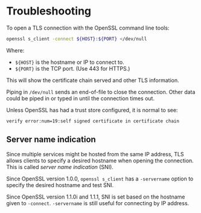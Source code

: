 # Troubleshooting

To open a TLS connection with the OpenSSL command line tools:

```bash
openssl s_client -connect ${HOST}:${PORT} </dev/null
```

Where:

  - `${HOST}` is the hostname or IP to connect to.
  - `${PORT}` is the TCP port. (Use 443 for HTTPS.)

This will show the certificate chain served and other TLS information.

Piping in `/dev/null` sends an end-of-file to close the connection. Other data
could be piped in or typed in until the connection times out.

Unless OpenSSL has had a trust store configured, it is normal to see:

```
verify error:num=19:self signed certificate in certificate chain
```

## Server name indication

Since multiple services might be hosted from the same IP address, TLS allows
clients to specify a desired hostname when opening the connection. This is
called _server name indication_ (SNI).

Since OpenSSL version 1.0.0, `openssl s_client` has a `-servername` option to
specify the desired hostname and test SNI.

Since OpenSSL version 1.1.0i and 1.1.1, SNI is set based on the hostname given
to `-connect`. `-servername` is still useful for connecting by IP address.
